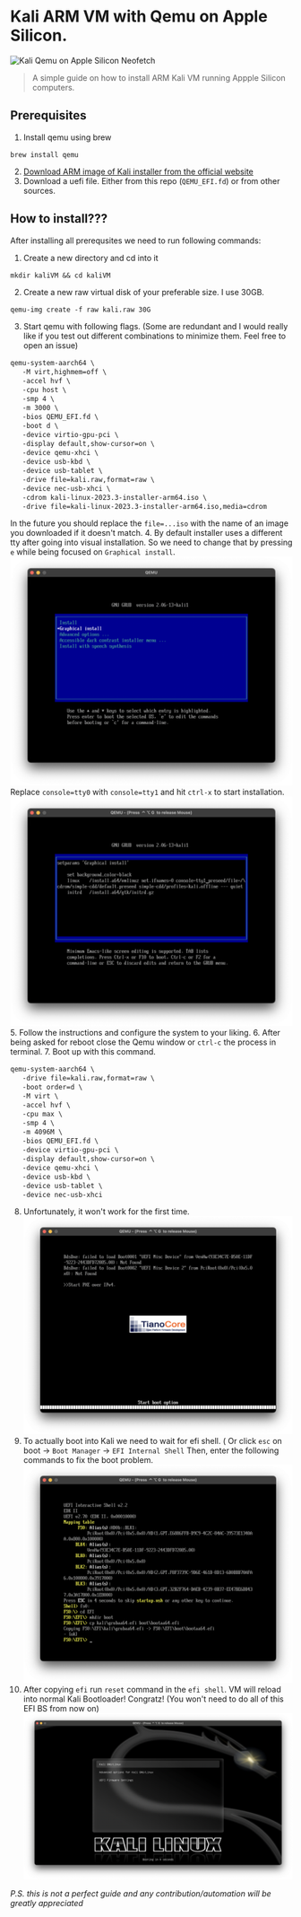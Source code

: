 # Kali ARM VM with Qemu on Apple Silicon.
![Kali Qemu on Apple Silicon Neofetch](./images/main.png)
> A simple guide on how to install ARM Kali VM running Appple Silicon computers.

## Prerequisites
1. Install qemu using brew
```console
brew install qemu
```
2. [Download ARM image of Kali installer from the official website](https://www.kali.org/get-kali/#kali-installer-images)
3. Download a uefi file. Either from this repo (`QEMU_EFI.fd`) or from other sources.

## How to install???
After installing all prerequsites we need to run following commands:
1. Create a new directory and cd into it
```console
mkdir kaliVM && cd kaliVM
```
2. Create a new raw virtual disk of your preferable size. I use 30GB.
```console
qemu-img create -f raw kali.raw 30G
```
3. Start qemu with following flags. (Some are redundant and I would really like if you test out different combinations to minimize them. Feel free to open an issue)
```console
qemu-system-aarch64 \
   -M virt,highmem=off \
   -accel hvf \
   -cpu host \
   -smp 4 \
   -m 3000 \
   -bios QEMU_EFI.fd \
   -boot d \
   -device virtio-gpu-pci \
   -display default,show-cursor=on \
   -device qemu-xhci \
   -device usb-kbd \
   -device usb-tablet \
   -drive file=kali.raw,format=raw \
   -device nec-usb-xhci \
   -cdrom kali-linux-2023.3-installer-arm64.iso \
   -drive file=kali-linux-2023.3-installer-arm64.iso,media=cdrom 
```
In the future you should replace the `file=...iso` with the name of an image you downloaded if it doesn't match.
4. By default installer uses a different tty after going into visual installation. So we need to change that by pressing `e` while being focused on `Graphical install`.  
![focus on visual installation](./images/visual.png)
Replace `console=tty0` with `console=tty1` and hit `ctrl-x` to start installation.
![change tty in boot options](./images/options.png)
5. Follow the instructions and configure the system to your liking.
6. After being asked for reboot close the Qemu window or `ctrl-c` the process in terminal.
7. Boot up with this command.
```console
qemu-system-aarch64 \
   -drive file=kali.raw,format=raw \
   -boot order=d \
   -M virt \
   -accel hvf \
   -cpu max \
   -smp 4 \
   -m 4096M \
   -bios QEMU_EFI.fd \
   -device virtio-gpu-pci \
   -display default,show-cursor=on \
   -device qemu-xhci \
   -device usb-kbd \
   -device usb-tablet \
   -device nec-usb-xhci 
```
8. Unfortunately, it won't work for the first time. 
![uefi error](./images/uefi_error.png)
9. To actually boot into Kali we need to wait for efi shell. ( Or click `esc` on boot -> `Boot Manager`  -> `EFI Internal Shell`
Then, enter the following commands to fix the boot problem. 
![efi commands](./images/efi_shell.png)
10. After copying `efi` run `reset` command in the `efi shell`. VM will reload into normal Kali Bootloader! Congratz! (You won't need to do all of this EFI BS from now on)
![kali boot](./images/kali_boot.png)

*P.S. this is not a perfect guide and any contribution/automation will be greatly appreciated*
